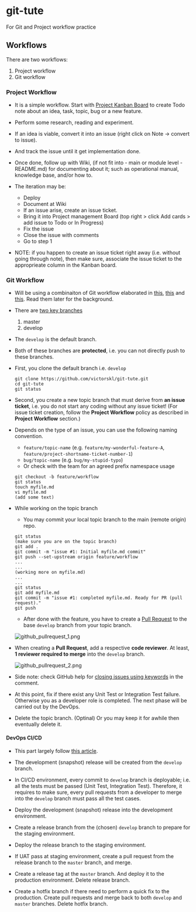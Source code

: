 # git-tute
For Git and Project workflow practice

## Workflows
There are two workflows:

1. Project workflow
2. Git workflow

### Project Workflow

- It is a simple workflow. Start with [Project Kanban Board](https://github.com/victorskl/git-tute/projects) to create Todo note about an idea, task, topic, bug or a new feature.

- Perform some research, reading and experiment. 

- If an idea is viable, convert it into an issue (right click on Note -> convert to issue). 

- And track the issue until it get implementation done. 

- Once done, follow up with Wiki, (if not fit into - main or module level - README.md) for documenting about it; such as operational manual, knowledge base, and/or how to.

- The iteration may be:

    - Deploy
    - Document at Wiki
    - If an issue arise, create an issue ticket.
	- Bring it into Project management Board 
	(top right > click Add cards > add issue to Todo or In Progress)
    - Fix the issue
    - Close the issue with comments
    - Go to step 1

- NOTE: if you happen to create an issue ticket right away (i.e. without going through note), then make sure, associate the issue ticket to the approprieate column in the Kanban board.

### Git Workflow

- Will be using a combinaiton of Git workflow elaborated in [this][1], [this][2] and [this][3]. Read them later for the background.

- There are [two key branches](https://github.com/victorskl/git-tute/branches) 
	1. master
	2. develop

- The `develop` is the default branch.

- Both of these branches are **protected**, i.e. you can not directly push to these branches.

- First, you clone the default branch i.e. `develop` 
	```
	git clone https://github.com/victorskl/git-tute.git
	cd git-tute
	git status
	```

- Second, you create a new topic branch that must derive from **an issue ticket**, i.e. you do not start any coding without any issue ticket! (For issue ticket creation, follow the **Project Workflow** policy as described in **Project Workflow** section.)

- Depends on the type of an issue, you can use the following naming convention.
	- `feature/topic-name` (e.g. `feature/my-wonderful-feature-A`, `feature/project-shortname-ticket-number-1`)
	- `bug/topic-name` (e.g. `bug/my-stupid-typo`)
	- Or check with the team for an agreed prefix namespace usage
	```
	git checkout -b feature/workflow
	git status
	touch myfile.md
	vi myfile.md
	(add some text)
	```

- While working on the topic branch 
	- You may commit your local topic branch to the main (remote origin) repo.
	```
	git status
	(make sure you are on the topic branch)
	git add .
	git commit -m "issue #1: Initial myfile.md commit"
	git push --set-upstream origin feature/workflow
	...
	...
	(working more on myfile.md)
	...
	...
	git status
	git add myfile.md
	git commit -m "issue #1: completed myfile.md. Ready for PR (pull request)."
	git push
	```
	
	- After done with the feature, you have to create a [Pull Request](https://github.com/victorskl/git-tute/pulls) to the base `develop` branch from your topic branch.

	![github_pullrequest_1.png](https://www.dropbox.com/s/rkzwurzuuxjqc0e/github_pullrequest_1.png?raw=1)


- When creating a **Pull Request**, add a respective **code reviewer**. At least, **1 reviewer required to merge** into the `develop` branch.

	![github_pullrequest_2.png](https://www.dropbox.com/s/bpitjcbyc2vfg4w/github_pullrequest_2.png?raw=1)

- Side note: check GitHub help for [closing issues using keywords](https://help.github.com/articles/closing-issues-using-keywords/) in the comment.

- At this point, fix if there exist any Unit Test or Integration Test failure. Otherwise you as a developer role is completed. The next phase will be carried out by the DevOps.

- Delete the topic branch. (Optinal) Or you may keep it for awhile then eventually delete it.

#### DevOps CI/CD

- This part largely follow [this article][1].

- The development (snapshot) release will be created from the `develop` branch. 

- In CI/CD environment, every commit to `develop` branch is deployable; i.e. all the tests must be passed (Unit Test, Integration Test). Therefore, it requires to make sure, every pull requests from a developer to merge into the `develop` branch must pass all the test cases.

- Deploy the development (snapshot) release into the development environment.

- Create a release branch from the (chosen) `develop` branch to prepare for the staging environment.

- Deploy the release branch to the staging environment.

- If UAT pass at staging environment, create a pull request from the release branch to the `master` branch, and merge.

- Create a release tag at the `master` branch. And deploy it to the production environment. Delete release branch.

- Create a hotfix branch if there need to perform a quick fix to the production. Create pull requests and merge back to both `develop` and `master` branches. Delete hotfix branch.


[1]: http://nvie.com/posts/a-successful-git-branching-model/
[2]: https://www.atlassian.com/git/tutorials/comparing-workflows
[3]: https://git-scm.com/book/en/v2/Git-Branching-Branching-Workflows
